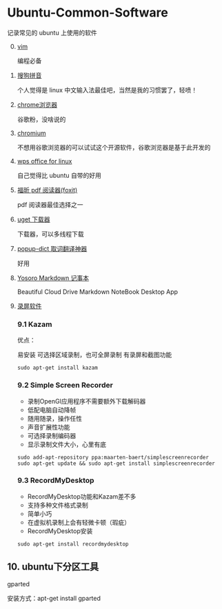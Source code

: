 # Ubuntu-Common-Software

记录常见的 ubuntu 上使用的软件

0. [vim](https://www.vim.org/)
   
   编程必备

1. [搜狗拼音](https://pinyin.sogou.com/linux/?r=pinyin)

   个人觉得是 linux 中文输入法最佳吧，当然是我的习惯罢了，轻喷！


2. [chrome浏览器](https://www.google.com/chrome/)

   谷歌粉，没啥说的


3. [chromium](https://www.chromium.org/)

   不想用谷歌浏览器的可以试试这个开源软件，谷歌浏览器是基于此开发的


4. [wps office for linux](https://www.wps.com/wps-office-for-linux)

   自己觉得比 ubuntu 自带的好用

5. [福昕 pdf 阅读器(foxit)](https://www.foxitsoftware.com/pdf-reader/)
   
   pdf 阅读器最佳选择之一

6. [uget 下载器](https://ugetdm.com/)

   下载器，可以多线程下载

7. [popup-dict 取词翻译神器](https://github.com/bianjp/popup-dict)
    
   好用


8. [Yosoro Markdown 记事本](https://github.com/IceEnd/Yosoro)

   Beautiful Cloud Drive Markdown NoteBook Desktop App


9. [录屏软件](http://www.leesven.com/2378.html)
   
   ### 9.1 Kazam
   
   优点：
   
   易安装
   可选择区域录制，也可全屏录制
   有录屏和截图功能
   
   ```
   sudo apt-get install kazam
   ```
   ### 9.2 Simple Screen Recorder
   
   - 录制OpenGl应用程序不需要额外下载解码器
   - 低配电脑自动降帧
   - 随用随录，操作任性
   - 声音扩展性功能
   - 可选择录制编码器
   - 显示录制文件大小，心里有底
   
   ```
   sudo add-apt-repository ppa:maarten-baert/simplescreenrecorder
   sudo apt-get update && sudo apt-get install simplescreenrecorder
   ```
   ### 9.3  RecordMyDesktop
   
   - RecordMyDesktop功能和Kazam差不多
   - 支持多种文件格式录制
   - 简单小巧
   - 在虚拟机录制上会有轻微卡顿（瑕疵）
   - RecordMyDesktop安装
   
   ```
   sudo apt-get install recordmydesktop
   ```
## 10. ubuntu下分区工具

gparted

安装方式：apt-get install gparted

